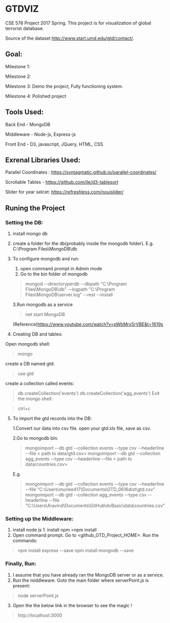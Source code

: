 # GTDVIZ
CSE 578 Project 2017 Spring.
This project is for visualization of global terrorist database.

Source of the dataset http://www.start.umd.edu/gtd/contact/.


## Goal:
Milestone 1:

Milestone 2:

Milestone 3: Demo the project, Fully functioning system.

Milestone 4: Polished project


## Tools Used:

Back End   - MongoDB

Middleware - Node-js, Express-js

Front End  - D3, javascript, JQuery, HTML, CSS


## Exrenal Libraries Used:

Parallel Coordinates : https://syntagmatic.github.io/parallel-coordinates/

Scrollable Tables - https://github.com/ile/d3-tablesort

Slider for year selcet: https://refreshless.com/nouislider/


## Runing the Project
### Setting the DB:
1. install mongo db
2. create a folder for the db(probably inside the mongodb folder). E.g. C:\Program Files\MongoDB\db
3. To configure mongodb and run: 
    1. open command prompt in Admin mode
    2. Go to the bin folder of mongodb
    >mongod --directoryperdb --dbpath "C:\Program Files\MongoDB\db" --logpath "C:\Program Files\MongoDB\server.log" --rest --install
    
    3.Run mongodb as a service

    >net start MongoDB

    (Reference)https://www.youtube.com/watch?v=pWbMrx5rVBE&t=1619s
4. Creating DB and tables:

Open mongodb shell:

>mongo

create a DB named gtd:

>use gtd

create a collection called events:

>db.createCollection('events')
>db.createCollection('agg_events')
Exit the mongo shell:

>ctrl+c


5. To import the gtd records into the DB:

    1.Convert our data into csv file. open your gtd.xls file, save as csv.
    
    2.Go to mongodb bin:
    
    >mongoimport --db gtd --collection events --type csv --headerline --file < path to data/gtd.csv>
    >mongoimport --db gtd --collection agg_events --type csv --headerline --file < path to data/countries.csv>
    
    E.g. 
    
    >mongoimport --db gtd --collection events --type csv --headerline --file "C:\Users\murlee417\Documents\GTD_0616dist\gtd.csv"
    >mongoimport --db gtd --collection agg_events --type csv --headerline --file "C:\Users\Aravind\Documents\GitHub\dvBasic\data\countries.csv"

### Setting up the Middleware:
1. install node js
        1.  install npm 
        >npm install
2. Open command prompt. Go to <github_GTD_Project_HOME>. 
Run the commands:
>npm install express --save
>npm install mongodb --save

<!--
ignore the below commands
-------------------------
To configure the project:
>npm init 
set the starting point to index.html
-->

### Finally, Run:
1. I assume that you have already ran the MongoDB server or as a service.
2. Run the middleware. Goto the main folder where serverPoint.js is present:
>node serverPoint.js
3. Open the the below link in the browser to see the magic !
>http://localhost:3000






